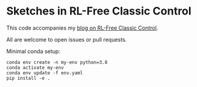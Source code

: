 # Sketches in RL-Free Classic Control

This code accompanies my [blog on RL-Free Classic Control](https://davebiagioni.github.io/sketches-in-rl-free-classic-control/). 

All are welcome to open issues or pull requests.

Minimal conda setup:

```
conda env create -n my-env python=3.8
conda activate my-env
conda env update -f env.yaml
pip install -e .
```
